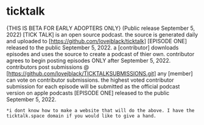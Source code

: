 # ticktalk
  {THIS IS BETA FOR EARLY ADOPTERS ONLY} (Public release September 5, 2022)
[TICK TALK] is an open source podcast.
  the source is generated daily and uploaded to [https://github.com/lovejblack/ticktalk]
  [EPISODE ONE] released to the public September 5, 2022.
  a [contributor] downloads episodes and uses the source to create a podcast of thier own.
    contributor agrees to begin posting episodes ONLY after September 5, 2022.
    contributors post submissions @ [https://github.com/lovejblack/TICKTALKSUBMISSIONS.git] 
  any [member] can vote on contributor submissions.
    the highest voted contributor submission for each episode will be submitted as the official podcast version on apple podcasts 
    [EPISODE ONE] released to the public September 5, 2022.
    
    *i dont know how to make a website that will do the above. I have the ticktalk.space domain if you would like to give a hand.
